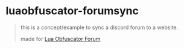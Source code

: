 # luaobfuscator-forumsync

> this is a concept/example to sync a discord forum to a website.
> 
> made for [Lua Obfuscator Forum](https://luaobfuscator.com/forum/)
